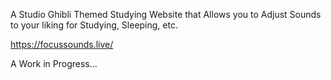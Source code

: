 A Studio Ghibli Themed Studying Website that Allows you to Adjust Sounds to your liking for Studying, Sleeping, etc.

https://focussounds.live/

A Work in Progress...
